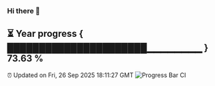 ### Hi there 👋
⏳ Year progress { ██████████████████████▁▁▁▁▁▁▁▁ } 73.63 %
---
⏰ Updated on Fri, 26 Sep 2025 18:11:27 GMT
![Progress Bar CI](https://github.com/Moyi321/Moyi321/workflows/Progress%20Bar%20CI/badge.svg)
